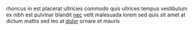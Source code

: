 rhoncus in est placerat ultricies commodo quis ultrices tempus vestibulum ex
nibh est pulvinar blandit [nec](generated_webpages/ultricesut.md) velit
malesuada lorem sed quis sit amet at dictum mattis sed leo at
[dolor](generated_webpages/risus.md) ornare et mauris